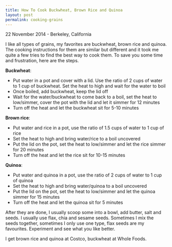 ```yaml
---
title: How To Cook Buckwheat, Brown Rice and Quinoa
layout: post
permalink: cooking-grains
---
```


<p class="meta">22 November 2014 - Berkeley, California</p>

I like all types of grains, my favorites are buckwheat, brown rice and quinoa. The cooking instructions for them
are similar but different and it took me quite a few tries to find the best way to cook them. To save you some time and
frustration, here are the steps.

**Buckwheat**:

* Put water in a pot and cover with a lid. Use the ratio of 2 cups of water to 1 cup of buckwheat. Set the heat to high
and wait for the water to boil
* Once boiled, add buckwheat, keep the lid off
* Wait for the water/buckwheat to come back to a boil, set the heat to low/simmer, cover the pot with the lid and let
it simmer for 12 minutes
* Turn off the heat and let the buckwheat sit for 5-10 minutes

**Brown rice**:

* Put water and rice in a pot, use the ratio of 1.5 cups of water to 1 cup of rice
* Set the heat to high and bring water/rice to a boil uncovered
* Put the lid on the pot, set the heat to low/simmer and let the rice simmer for 20 minutes
* Turn off the heat and let the rice sit for 10-15 minutes

**Quinoa**:

* Put water and quinoa in a pot, use the ratio of 2 cups of water to 1 cup of quinoa
* Set the heat to high and bring water/quinoa to a boil uncovered
* Put the lid on the pot, set the heat to low/simmer and let the quinoa simmer for 15 minutes
* Turn off the heat and let the quinoa sit for 5 minutes

After they are done, I usually scoop some into a bowl, add butter, salt and seeds. I usually use flax, chia and
sesame seeds. Sometimes I mix the seeds together, sometimes I only use one type, flax seeds are my favourites.
Experiment and see what you like better.

I get brown rice and quinoa at Costco, buckwheat at Whole Foods.






